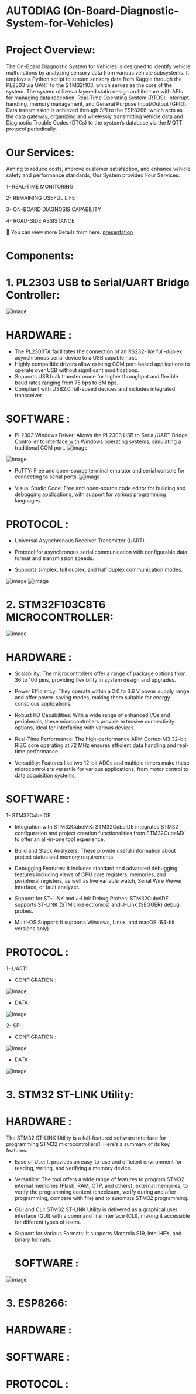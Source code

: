 # AUTODIAG (On-Board-Diagnostic-System-for-Vehicles)
# Project Overview:
The On-Board Diagnostic System for Vehicles is designed to identify vehicle malfunctions by analyzing sensory data from various vehicle subsystems. It employs a Python script to stream sensory data from Kaggle through the PL2303 via UART to the STM32f103, which serves as the core of the system. The system utilizes a layered static design architecture with APIs for managing data reception, Real-Time Operating System (RTOS), interrupt handling, memory management, and General Purpose Input/Output (GPIO). Data transmission is achieved through SPI to the ESP8266, which acts as the data gateway, organizing and wirelessly transmitting vehicle data and Diagnostic Trouble Codes (DTCs) to the system’s database via the MQTT protocol periodically.
# Our Services:
Aiming to reduce costs, improve customer satisfaction, and enhance vehicle safety
and performance standards, Our System provided Four Services:

1- REAL-TIME MONITORING

2- REMAINING USEFUL LIFE

3- ON-BOARD DIAGNOSIS CAPABILITY

4- ROAD-SIDE ASSISTANCE

📝 You can view more Details from here. <a href="https://drive.google.com/file/d/12X-7KyyK5NAQu-tFUbDE7he6bxcZAbdy/view?usp=sharing" target="blank">presentation</a>

# Components:
# 1. PL2303 USB to Serial/UART Bridge Controller:
![image](https://github.com/Eman22adel/AUTODIAG--On-Board-Diagnostic-System-for-Vehicles-/blob/main/Picture1.jpg)
# HARDWARE :
-  The PL2303TA facilitates the connection of an RS232-like full-duplex asynchronous serial device to a USB capable host.
-  Highly compatible drivers allow existing COM port-based applications to operate over USB without significant modifications.
-  Supports USB bulk transfer mode for higher throughput and flexible baud rates ranging from 75 bps to 6M bps.
-  Compliant with USB2.0 full-speed devices and includes integrated transceiver.


# SOFTWARE :
- PL2303 Windows Driver: Allows the PL2303 USB to Serial/UART Bridge Controller to interface with Windows operating systems, simulating a traditional COM
        port.
![image](https://github.com/Eman22adel/AUTODIAG--On-Board-Diagnostic-System-for-Vehicles-/blob/main/Screenshot%202024-05-15%20141613.png)
      
![image](https://github.com/Eman22adel/AUTODIAG--On-Board-Diagnostic-System-for-Vehicles-/blob/main/Screenshot%202024-05-15%20141221.png)
   
- PuTTY: Free and open-source terminal emulator and serial console for connecting to serial ports.
![image](https://github.com/Eman22adel/AUTODIAG--On-Board-Diagnostic-System-for-Vehicles-/blob/main/Screenshot%202024-05-15%20141234.png)
   
- Visual Studio Code: Free and open-source code editor for building and debugging applications, with support for various programming languages.
   
# PROTOCOL :
- Universal Asynchronous Receiver-Transmitter (UART).
   
- Protocol for asynchronous serial communication with configurable data format and transmission speeds.
   
- Supports simplex, full duplex, and half duplex communication modes.
   
![image](https://github.com/Eman22adel/AUTODIAG--On-Board-Diagnostic-System-for-Vehicles-/blob/main/Picture7.jpg)
![image](https://github.com/Eman22adel/AUTODIAG--On-Board-Diagnostic-System-for-Vehicles-/blob/main/Picture6.png)

# 2. STM32F103C8T6 MICROCONTROLLER:
![image](https://github.com/Eman22adel/AUTODIAG--On-Board-Diagnostic-System-for-Vehicles-/blob/main/STM.png)
# HARDWARE :
- Scalability: The microcontrollers offer a range of package options from 36 to 100 pins, providing flexibility in system design and upgrades.

- Power Efficiency: They operate within a 2.0 to 3.6 V power supply range and offer power-saving modes, making them suitable for energy-conscious 
  applications.
  
- Robust I/O Capabilities: With a wide range of enhanced I/Os and peripherals, these microcontrollers provide extensive connectivity options, ideal for 
  interfacing with various devices.
  
- Real-Time Performance: The high-performance ARM Cortex-M3 32-bit RISC core operating at 72 MHz ensures efficient data handling and real-time performance.

- Versatility: Features like two 12-bit ADCs and multiple timers make these microcontrollers versatile for various applications, from motor control to data 
   acquisition systems.
         
# SOFTWARE :
1- STM32CubeIDE:
      
- Integration with STM32CubeMX: STM32CubeIDE integrates STM32 configuration and project creation functionalities from STM32CubeMX to offer an all-in-one 
  tool experience.
  
- Build and Stack Analyzers: These provide useful information about project status and memory requirements.

- Debugging Features: It includes standard and advanced debugging features including views of CPU core registers, memories, and peripheral registers, as 
  well as live variable watch, Serial Wire Viewer interface, or fault analyzer.
  
- Support for ST-LINK and J-Link Debug Probes: STM32CubeIDE supports ST-LINK (STMicroelectronics) and J-Link (SEGGER) debug probes.

- Multi-OS Support: It supports Windows, Linux, and macOS (64-bit versions only).
         
# PROTOCOL :
1- UART:
- CONFIGRATION :
  
 ![image](https://github.com/Eman22adel/AUTODIAG--On-Board-Diagnostic-System-for-Vehicles-/blob/main/PL2303%20USB%20to%20Serial_page9_image.png)
      
- DATA :
  
 ![image](https://github.com/Eman22adel/AUTODIAG--On-Board-Diagnostic-System-for-Vehicles-/blob/main/Screenshot%202024-05-15%20141319.png)

2- SPI : 
- CONFIGRATION :
  
![image](https://github.com/Eman22adel/AUTODIAG--On-Board-Diagnostic-System-for-Vehicles-/blob/main/Picture7.jpg)
          
- DATA :
  
![image](https://github.com/Eman22adel/AUTODIAG--On-Board-Diagnostic-System-for-Vehicles-/blob/main/Picture7.jpg)


 # 3. STM32 ST-LINK Utility:    
   # HARDWARE :
 The STM32 ST-LINK Utility is a full-featured software interface for programming STM32 microcontrollers1. Here’s a summary of its key features:

- Ease of Use: It provides an easy-to-use and efficient environment for reading, writing, and verifying a memory device.

- Versatility: The tool offers a wide range of features to program STM32 internal memories (Flash, RAM, OTP, and others), external memories, to verify 
  the programming content (checksum, verify during and after programming, compare with file) and to automate STM32 programming.
  
- GUI and CLI: STM32 ST-LINK Utility is delivered as a graphical user interface (GUI) with a command line interface (CLI), making it accessible for 
  different types of users.
  
- Support for Various Formats: It supports Motorola S19, Intel HEX, and binary formats.
         
  # SOFTWARE :
  
 ![image](https://github.com/Eman22adel/AUTODIAG--On-Board-Diagnostic-System-for-Vehicles-/blob/main/Screenshot%202024-05-15%20143440.png)

 # 3. ESP8266:   
 # HARDWARE :
 # SOFTWARE :
 # PROTOCOL :



